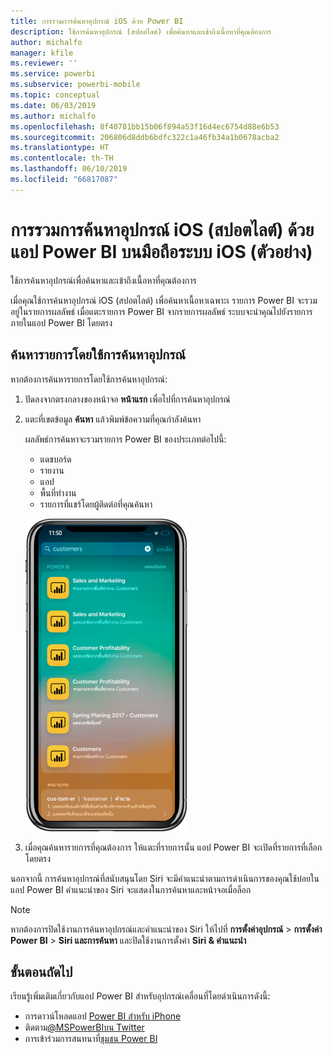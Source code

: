 ```yaml
---
title: การรวมการค้นหาอุปกรณ์ iOS ด้วย Power BI
description: ใช้การค้นหาอุปกรณ์ (สปอตไลต์) เพื่อค้นหาและเข้าถึงเนื้อหาที่คุณต้องการ
author: michalfo
manager: kfile
ms.reviewer: ''
ms.service: powerbi
ms.subservice: powerbi-mobile
ms.topic: conceptual
ms.date: 06/03/2019
ms.author: michalfo
ms.openlocfilehash: 8f40781bb15b06f894a53f16d4ec6754d88e6b53
ms.sourcegitcommit: 206806d8ddb6bdfc322c1a46fb34a1b0678acba2
ms.translationtype: HT
ms.contentlocale: th-TH
ms.lasthandoff: 06/10/2019
ms.locfileid: "66817087"
---
```

# <a name="ios-device-search-spotlight-integration-with-power-bi-mobile-ios-app-preview"></a>การรวมการค้นหาอุปกรณ์ iOS (สปอตไลต์) ด้วยแอป Power BI บนมือถือระบบ iOS (ตัวอย่าง)
ใช้การค้นหาอุปกรณ์เพื่อค้นหาและเข้าถึงเนื้อหาที่คุณต้องการ

เมื่อคุณใช้การค้นหาอุปกรณ์ iOS (สปอตไลต์) เพื่อค้นหาเนื้อหาเฉพาะเ รายการ Power BI จะรวมอยู่ในรายการผลลัพธ์ เมื่อแตะรายการ Power BI จากรายการผลลัพธ์ ระบบจะนำคุณไปยังรายการภายในแอป Power BI โดยตรง

## <a name="find-items-using-device-search"></a>ค้นหารายการโดยใช้การค้นหาอุปกรณ์

หากต้องการค้นหารายการโดยใช้การค้นหาอุปกรณ์:

1. ปัดลงจากตรงกลางของหน้าจอ **หน้าแรก** เพื่อไปที่การค้นหาอุปกรณ์

2. แตะที่เขตข้อมูล **ค้นหา** แล้วพิมพ์ข้อความที่คุณกำลังค้นหา
 
   ผลลัพธ์การค้นหาจะรวมรายการ Power BI ของประเภทต่อไปนี้:

    * แดชบอร์ด
    * รายงาน
    * แอป
    * พื้นที่ทำงาน
    * รายการที่แชร์โดยผู้ติดต่อที่คุณค้นหา

    ![สกรีนช็อตที่แสดงผลลัพธ์การค้นหา Power BI ในการค้นหาอุปกรณ์ iOS](./media/mobile-apps-ios-siri-search/power-bi-spotlight-search.png)

 3. เมื่อคุณค้นหารายการที่คุณต้องการ ให้แตะที่รายการนั้น แอป Power BI จะเปิดที่รายการที่เลือกโดยตรง 

นอกจากนี้ การค้นหาอุปกรณ์ที่สนับสนุนโดย Siri จะมีคำแนะนำตามการดำเนินการของคุณใช้บ่อยในแอป Power BI คำแนะนำของ Siri จะแสดงในการค้นหาและหน้าจอเมื่อล็อก

>[!NOTE]
>
>หากต้องการปิดใช้งานการค้นหาอุปกรณ์และคำแนะนำของ Siri ให้ไปที่ **การตั้งค่าอุปกรณ์** > **การตั้งค่า Power BI** > **Siri และการค้นหา** และปิดใช้งานการตั้งค่า **Siri & คำแนะนำ**
>

## <a name="next-steps"></a>ขั้นตอนถัดไป
เรียนรู้เพิ่มเติมเกี่ยวกับแอป Power BI สำหรับอุปกรณ์เคลื่อนที่โดยดำเนินการดังนี้: 

* การดาวน์โหลดแอป [Power BI สำหรับ iPhone](http://go.microsoft.com/fwlink/?LinkId=522062)
* ติดตาม[@MSPowerBIบน Twitter](https://twitter.com/MSPowerBI)
* การเข้าร่วมการสนทนาที่[ชุมชน Power BI](http://community.powerbi.com/)

